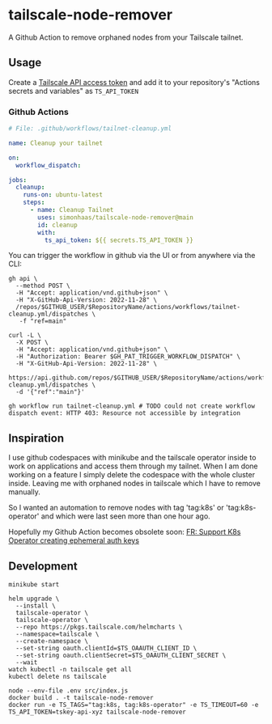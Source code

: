 # tailscale-node-remover

A Github Action to remove orphaned nodes from your Tailscale tailnet.

## Usage

Create a [Tailscale API access token](https://login.tailscale.com/admin/settings/keys) and add it to your repository's "Actions secrets and variables" as ``TS_API_TOKEN``

### Github Actions

``` yaml
# File: .github/workflows/tailnet-cleanup.yml

name: Cleanup your tailnet

on:
  workflow_dispatch:

jobs:
  cleanup:
    runs-on: ubuntu-latest
    steps:
      - name: Cleanup Tailnet
        uses: simonhaas/tailscale-node-remover@main
        id: cleanup
        with:
          ts_api_token: ${{ secrets.TS_API_TOKEN }}
```

You can trigger the workflow in github via the UI or from anywhere via the CLI:

``` shell
gh api \
  --method POST \
  -H "Accept: application/vnd.github+json" \
  -H "X-GitHub-Api-Version: 2022-11-28" \
  /repos/$GITHUB_USER/$RepositoryName/actions/workflows/tailnet-cleanup.yml/dispatches \
   -f "ref=main"

curl -L \
  -X POST \
  -H "Accept: application/vnd.github+json" \
  -H "Authorization: Bearer $GH_PAT_TRIGGER_WORKFLOW_DISPATCH" \
  -H "X-GitHub-Api-Version: 2022-11-28" \
  https://api.github.com/repos/$GITHUB_USER/$RepositoryName/actions/workflows/tailnet-cleanup.yml/dispatches \
  -d '{"ref":"main"}'

gh workflow run tailnet-cleanup.yml # TODO could not create workflow dispatch event: HTTP 403: Resource not accessible by integration
```

## Inspiration

I use github codespaces with minikube and the tailscale operator inside to work on applications and access them through my tailnet.
When I am done working on a feature I simply delete the codespace with the whole cluster inside.
Leaving me with orphaned nodes in tailscale which I have to remove manually.

So I wanted an automation to remove nodes with tag 'tag:k8s' or 'tag:k8s-operator' and which were last seen more than one hour ago.

Hopefully my Github Action becomes obsolete soon: [FR: Support K8s Operator creating ephemeral auth keys](https://github.com/tailscale/tailscale/issues/10166)

## Development

``` shell
minikube start

helm upgrade \
  --install \
  tailscale-operator \
  tailscale-operator \
  --repo https://pkgs.tailscale.com/helmcharts \
  --namespace=tailscale \
  --create-namespace \
  --set-string oauth.clientId=$TS_OAAUTH_CLIENT_ID \
  --set-string oauth.clientSecret=$TS_OAAUTH_CLIENT_SECRET \
  --wait
watch kubectl -n tailscale get all
kubectl delete ns tailscale

node --env-file .env src/index.js
docker build . -t tailscale-node-remover
docker run -e TS_TAGS="tag:k8s, tag:k8s-operator" -e TS_TIMEOUT=60 -e TS_API_TOKEN=tskey-api-xyz tailscale-node-remover
```
